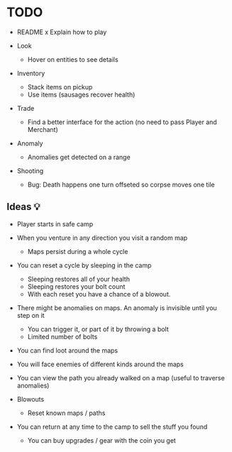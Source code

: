 # TODO

- README
    x Explain how to play

- Look
    - Hover on entities to see details

- Inventory
    - Stack items on pickup
    - Use items (sausages recover health)

- Trade
    - Find a better interface for the action (no need to pass Player and Merchant)

- Anomaly
    - Anomalies get detected on a range

- Shooting
    - Bug: Death happens one turn offseted so corpse moves one tile
    
## Ideas 💡

- Player starts in safe camp
- When you venture in any direction you visit a random map
    - Maps persist during a whole cycle

- You can reset a cycle by sleeping in the camp
    - Sleeping restores all of your health
    - Sleeping restores your bolt count
    - With each reset you have a chance of a blowout.

- There might be anomalies on maps. An anomaly is invisible until you step on it
    - You can trigger it, or part of it by throwing a bolt
    - Limited number of bolts

- You can find loot around the maps

- You will face enemies of different kinds around the maps

- You can view the path you already walked on a map (useful to traverse anomalies)

- Blowouts
    - Reset known maps / paths

- You can return at any time to the camp to sell the stuff you found
    - You can buy upgrades / gear with the coin you get